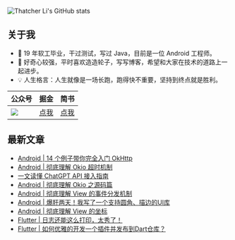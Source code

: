 ![Thatcher Li's GitHub stats](https://github-readme-stats.vercel.app/api?username=liqvip&count_private=true&show_icons=true&theme=flag-india)

## 关于我
- 👦 19 年软工毕业，干过测试，写过 Java，目前是一位 Android 工程师。
- 💙 好奇心较强，平时喜欢造造轮子，写写博客，希望和大家在技术的道路上一起进步。
- 💡 人生格言：人生就像是一场长跑，跑得快不重要，坚持到终点就是胜利。

公众号 | 掘金 | 简书
------|----- |-----
![](http://img.blogss.cn/myBlog/20220224102915071.jpg) | [点我](https://juejin.cn/user/352261342536647/posts) | [点我](https://www.jianshu.com/u/a5044483e6f3) | [点我](https://www.jianshu.com/u/a5044483e6f3)

## 最新文章
- [Android | 14 个例子带你完全入门 OkHttp](https://juejin.cn/post/7202392792726323255)
- [Android | 彻底理解 Okio 超时机制](https://juejin.cn/post/7200406897078157368)
- [一文读懂 ChatGPT API 接入指南](https://juejin.cn/post/7199293850494091301)
- [Android | 彻底理解 Okio 之源码篇](https://juejin.cn/post/7196741149343367205)
- [Android | 彻底理解 View 的事件分发机制](https://juejin.cn/post/7067698735874539527)
- [Android | 爆肝两天！我写了一个支持圆角、描边的UI库](https://juejin.cn/post/7042468847466577957)
- [Android | 彻底理解 View 的坐标](https://juejin.cn/post/7037320714935861284)
- [Flutter | 日志还能这么打印，太秀了！](https://juejin.cn/post/6963128547837739015)
- [Flutter | 如何优雅的开发一个插件并发布到Dart仓库？](https://juejin.cn/post/6961565875035963399)
